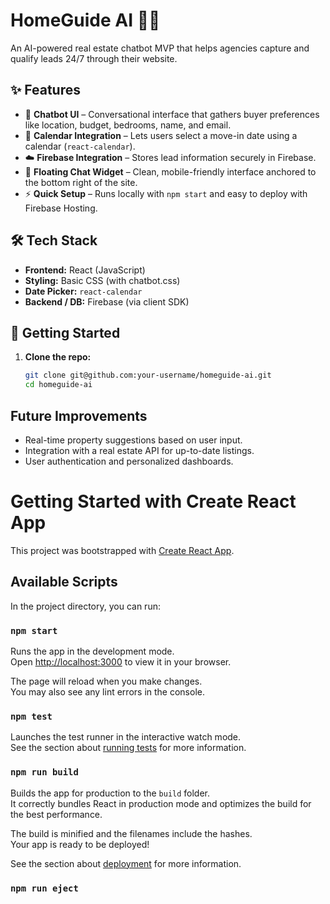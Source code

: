 # HomeGuide AI 🏡🤖

An AI-powered real estate chatbot MVP that helps agencies capture and qualify leads 24/7 through their website.

## ✨ Features

- 🧠 **Chatbot UI** – Conversational interface that gathers buyer preferences like location, budget, bedrooms, name, and email.
- 📅 **Calendar Integration** – Lets users select a move-in date using a calendar (`react-calendar`).
- ☁️ **Firebase Integration** – Stores lead information securely in Firebase.
- 💬 **Floating Chat Widget** – Clean, mobile-friendly interface anchored to the bottom right of the site.
- ⚡ **Quick Setup** – Runs locally with `npm start` and easy to deploy with Firebase Hosting.

## 🛠️ Tech Stack

- **Frontend:** React (JavaScript)
- **Styling:** Basic CSS (with chatbot.css)
- **Date Picker:** `react-calendar`
- **Backend / DB:** Firebase (via client SDK)

## 🚀 Getting Started

1. **Clone the repo:**
   ```bash
   git clone git@github.com:your-username/homeguide-ai.git
   cd homeguide-ai


## Future Improvements

- Real-time property suggestions based on user input.
- Integration with a real estate API for up-to-date listings.
- User authentication and personalized dashboards.

# Getting Started with Create React App

This project was bootstrapped with [Create React App](https://github.com/facebook/create-react-app).

## Available Scripts

In the project directory, you can run:

### `npm start`

Runs the app in the development mode.\
Open [http://localhost:3000](http://localhost:3000) to view it in your browser.

The page will reload when you make changes.\
You may also see any lint errors in the console.

### `npm test`

Launches the test runner in the interactive watch mode.\
See the section about [running tests](https://facebook.github.io/create-react-app/docs/running-tests) for more information.

### `npm run build`

Builds the app for production to the `build` folder.\
It correctly bundles React in production mode and optimizes the build for the best performance.

The build is minified and the filenames include the hashes.\
Your app is ready to be deployed!

See the section about [deployment](https://facebook.github.io/create-react-app/docs/deployment) for more information.

### `npm run eject`